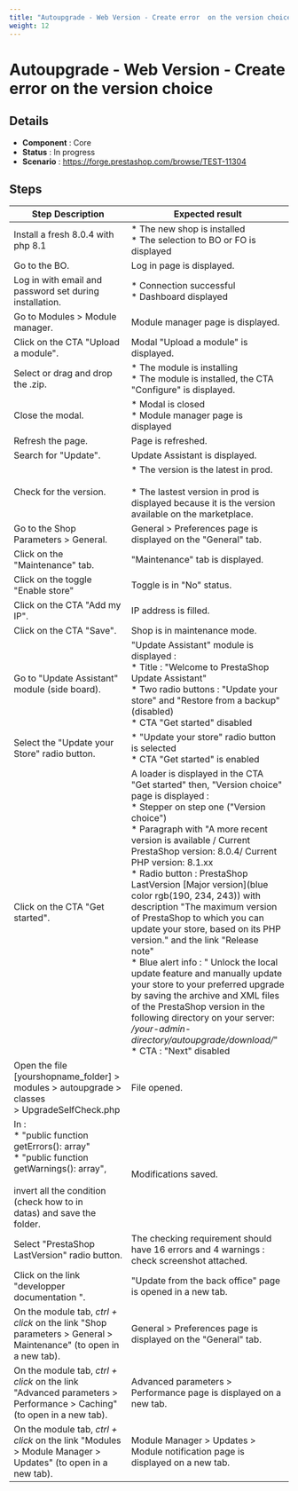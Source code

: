 ```yaml
---
title: "Autoupgrade - Web Version - Create error  on the version choice"
weight: 12
---
```


# Autoupgrade - Web Version - Create error  on the version choice
## Details
* **Component** : Core
* **Status** : In progress
* **Scenario** : https://forge.prestashop.com/browse/TEST-11304

## Steps
| Step Description | Expected result |
| ----- | ----- |
| Install a fresh 8.0.4 with php 8.1 | * The new shop is installed<br> * The selection to BO or FO is displayed |
| Go to the BO. | Log in page is displayed. |
| Log in with email and password set during installation. | * Connection successful<br> * Dashboard displayed |
| Go to Modules > Module manager. | Module manager page is displayed. |
| Click on the CTA "Upload a module". | Modal "Upload a module" is displayed. |
| Select or drag and drop the .zip. | * The module is installing<br> * The module is installed, the CTA "Configure" is displayed. |
| Close the modal. | * Modal is closed<br> * Module manager page is displayed |
| Refresh the page. | Page is refreshed. |
| Search for "Update". | Update Assistant is displayed. |
| Check for the version. | * The version is the latest in prod. <br><br> * The lastest version in prod is displayed because it is the version available on the marketplace. |
| Go to the Shop Parameters > General. | General > Preferences page is displayed on the "General" tab. |
| Click on the "Maintenance" tab. | "Maintenance" tab is displayed. |
| Click on the toggle "Enable store" | Toggle is in "No" status. |
| Click on the CTA "Add my IP". | IP address is filled. |
| Click on the CTA "Save". | Shop is in maintenance mode. |
| Go to "Update Assistant" module (side board). | "Update Assistant" module is displayed : <br> * Title : "Welcome to PrestaShop Update Assistant"<br> * Two radio buttons : "Update your store" and "Restore from a backup" (disabled)<br> * CTA "Get started" disabled |
| Select the "Update your Store" radio button. | * "Update your store" radio button is selected<br> * CTA "Get started" is enabled |
| Click on the CTA "Get started". | A loader is displayed in the CTA "Get started" then, "Version choice" page is displayed : <br> * Stepper on step one ("Version choice")<br> * Paragraph with "A more recent version is available / Current PrestaShop version: 8.0.4/ Current PHP version: 8.1.xx<br> * Radio button : PrestaShop LastVersion [Major version](blue color rgb(190, 234, 243)) with description "The maximum version of PrestaShop to which you can update your store, based on its PHP version." and the link "Release note" <br> * Blue alert info : " Unlock the local update feature and manually update your store to your preferred upgrade by saving the archive and XML files of the PrestaShop version in the following directory on your server: */your-admin-directory/autoupgrade/download/*"<br> * CTA : "Next" disabled |
| Open the file [yourshopname_folder] > modules > autoupgrade > classes > UpgradeSelfCheck.php | File opened. |
| In :<br> * "public function getErrors(): array" <br> * "public function getWarnings(): array",<br><br>invert all the condition (check how to in datas) and save the folder. | Modifications saved. |
| Select "PrestaShop LastVersion" radio button. | The checking requirement should have 16 errors and 4 warnings : check screenshot attached. |
| Click on the link "developper documentation ". | "Update from the back office" page is opened in a new tab. |
| On the module tab, *ctrl + click* on the link "Shop parameters > General > Maintenance" (to open in a new tab). | General > Preferences page is displayed on the "General" tab. |
| On the module tab, *ctrl + click* on the link "Advanced parameters > Performance > Caching" (to open in a new tab). | Advanced parameters > Performance page is displayed on a new tab. |
| On the module tab, *ctrl + click* on the link "Modules > Module Manager > Updates" (to open in a new tab). | Module Manager > Updates > Module notification page is displayed on a new tab. |
